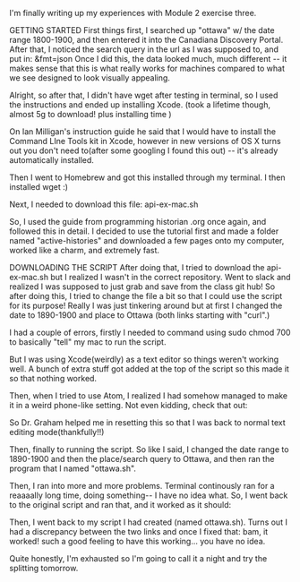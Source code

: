 I'm finally writing up my experiences with Module 2 exercise three. 


GETTING STARTED 
First things first, I searched up "ottawa" w/ the date range 1800-1900, and then entered it into the Canadiana Discovery Portal. After that, I noticed the search query in the url as I was supposed to, and put in:
&fmt=json
Once I did this, the data looked much, much different -- it makes sense that this is what really works for machines compared to what we see designed to look visually appealing. 

Alright, so after that, I didn't have wget after testing in terminal, so I used the instructions and ended up installing Xcode. (took a lifetime though, almost 5g to download! plus installing time )

On Ian Milligan's instruction guide he said that I would have to install the Command LIne Tools kit in Xcode, however in new versions of OS X turns out you don't need to(after some googling I found this out) -- it's already automatically installed. 

Then I went to Homebrew and got this installed through my terminal. I then installed wget :) 

Next, I needed to download this file: api-ex-mac.sh

So, I used the guide from programming historian .org once again, and followed this in detail. I decided to use the tutorial first and made a folder named "active-histories" and downloaded a few pages onto my computer, worked like a charm, and extremely fast. 

DOWNLOADING THE SCRIPT
After doing that, I tried to download the api-ex-mac.sh but I realized I wasn't in the correct repository. Went to slack and realized I was supposed to just grab and save from the class git hub! So after doing this, I tried to change the file a bit so that I could use the script for its purpose! Really I was just tinkering around but at first I changed the date to 1890-1900 and place to Ottawa (both links starting with "curl".)

I had a couple of errors, firstly I needed to command using sudo chmod 700 to basically "tell" my mac to run the script. 

But I was using Xcode(weirdly) as a text editor so things weren't working well. A bunch of extra stuff got added at the top of the script so this made it so that nothing worked. 

Then, when I tried to use Atom, I realized I had somehow managed to make it in a weird phone-like setting. Not even kidding, check that out: 

So Dr. Graham helped me in resetting this so that I was back to normal text editing mode(thankfully!!)

Then, finally to running the script. So like I said, I changed the date range to 1890-1900 and then the place/search query to Ottawa, and then ran the program that I named "ottawa.sh". 

Then, I ran into more and more problems. Terminal continously ran for a reaaaally long time, doing something-- I have no idea what. So, I went back to the original script and ran that, and it worked as it should: 

Then, I went back to my script I had created (named ottawa.sh). Turns out I had a discrepancy between the two links and once I fixed that: bam, it worked! such a good feeling to have this working... you have no idea.

Quite honestly, I'm exhausted so I'm going to call it a night and try the splitting tomorrow. 	

